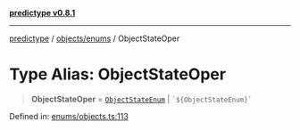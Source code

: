 [**predictype v0.8.1**](../../../README.md)

***

[predictype](../../../modules.md) / [objects/enums](../README.md) / ObjectStateOper

# Type Alias: ObjectStateOper

> **ObjectStateOper** = [`ObjectStateEnum`](../enumerations/ObjectStateEnum.md) \| `` `${ObjectStateEnum}` ``

Defined in: [enums/objects.ts:113](https://github.com/maduhaime/predictype/blob/2310adbaccb6fbc00cdab8e345e79bd5b09e40f5/src/enums/objects.ts#L113)
